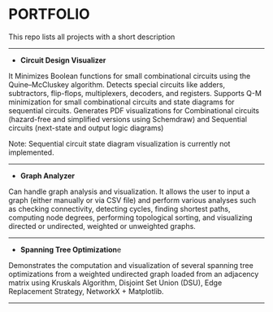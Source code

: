 # PORTFOLIO
This repo lists all projects with a short description

---

- **Circuit Design Visualizer**

It Minimizes Boolean functions for small combinational circuits using the Quine–McCluskey algorithm. Detects special circuits like adders, subtractors, flip-flops, multiplexers, decoders, and registers. Supports Q-M minimization for small combinational circuits and state diagrams for sequential circuits. Generates PDF visualizations for Combinational circuits (hazard-free and simplified versions using Schemdraw) and Sequential circuits (next-state and output logic diagrams)

Note: Sequential circuit state diagram visualization is currently not implemented.

---

- **Graph Analyzer**

Can handle graph analysis and visualization. It allows the user to input a graph (either manually or via CSV file) and perform various analyses such as checking connectivity, detecting cycles, finding shortest paths, computing node degrees, performing topological sorting, and visualizing directed or undirected, weighted or unweighted graphs.

---

- **Spanning Tree Optimization**e

Demonstrates the computation and visualization of several spanning tree optimizations from a weighted undirected graph loaded from an adjacency matrix using Kruskals Algorithm, Disjoint Set Union (DSU), Edge Replacement Strategy, NetworkX + Matplotlib.

---
